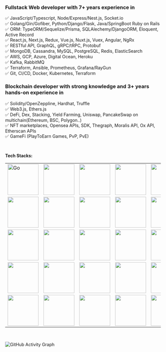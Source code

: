 ### Fullstack Web developer with 7+ years experience in <br />
✅    JavaScript/Typescript, Node/Express/Nest.js, Socket.io<br />
✅    Golang/Gin/Gofiber, Python/Django/Flask, Java/SpringBoot  Ruby on Rails<br />
✅    ORM: TypeORM/Sequelize/Prisma, SQLAlechemy/DjangoORM, Eloquent, Active Record<br />
✅    React.js, Next.js, Redux, Vue.js, Nuxt.js, Vuex, Angular, NgRx<br />
✅    RESTful API, GraphQL, gRPC/tRPC, Protobuf <br />
✅    MongoDB, Cassandra, MySQL, PostgreSQL, Redis, ElasticSearch <br />
✅    AWS, GCP, Azure, Digital Ocean, Heroku <br />
✅    Kafka, RabbitMQ <br />
✅    Terraform, Ansible, Prometheus, Grafana/RayGun <br />
✅    Git, CI/CD, Docker, Kubernetes, Terraform <br />

### Blockchain developer with strong knowledge and 3+ years hands-on experience in <br />
✅    Solidity/OpenZeppline, Hardhat, Truffle <br />
✅    Web3.js, Ethers.js <br />
✅    DeFi, Dex, Stacking, Yield Farming, Uniswap, PancakeSwap on multichain(Ethereum, BSC, Polygon..) <br />
✅    NFT marketplaces, Opensea APIs, SDK, Thegraph, Moralis API, Ox API, Etherscan APIs <br />
✅    GameFi (PlayToEarn Games, PvP, PvE) <br />


<br />


**Tech Stacks:**  
<table>
  <tr>
    <td><img src="https://cdn.iconscout.com/icon/free/png-64/free-go-77-1175166.png" width="100" title="Go"></td>
    <td><img src="https://cdn.iconscout.com/icon/free/png-64/python-2-226051.png" width="100"></td>
    <td><img src="https://cdn.iconscout.com/icon/free/png-64/node-js-1174925.png" width="100"></td>
    <td><img src="https://cdn.iconscout.com/icon/free/png-64/javascript-24-1174950.png" width="100"></td>
    <td><img src="https://cdn.iconscout.com/icon/free/png-64/typescript-1174965.png" width="100"></td>
    <td><img src="https://skillicons.dev/icons?i=django&theme=light" width="100"></td>
    <td><img src="https://skillicons.dev/icons?i=flask&theme=light" width="100"></td>
    <td><img src="https://skillicons.dev/icons?i=fastapi&theme=light" width="100"></td>
    <td><img src="https://cdn.iconscout.com/icon/free/png-64/free-express-8-1175029.png" width="100"></td>
    <td><img src="https://skillicons.dev/icons?i=nestjs&theme=light" width="100"></td>
    <td><img src="https://cdn.iconscout.com/icon/free/png-64/java-59-1174952.png" width="100"></td>
    <td><img src="https://skillicons.dev/icons?i=spring&theme=light" width="100"></td>
    <td><img src="https://skillicons.dev/icons?i=solidity&theme=light" width="100"></td>
  </tr>
  <tr>
    <td><img src="https://skillicons.dev/icons?i=postgres&theme=light" width="100"></td>
    <td><img src="https://skillicons.dev/icons?i=mysql&theme=light" width="100"></td>
    <td><img src="https://skillicons.dev/icons?i=mongodb&theme=light" width="100"></td>
    <td><img src="https://skillicons.dev/icons?i=cassandra&theme=light" width="100"></td>
    <td><img src="https://skillicons.dev/icons?i=dynamodb&theme=light" width="100"></td>
    <td><img src="https://skillicons.dev/icons?i=firebase&theme=light" width="100"></td>
    <td><img src="https://skillicons.dev/icons?i=redis&theme=light" width="100"></td>
    <td><img src="https://skillicons.dev/icons?i=sqlite&theme=light" width="100"></td>
    <td><img src="https://cdn.iconscout.com/icon/free/png-64/free-elasticsearch-226094.png" width="100"></td>
    <td><img src="https://skillicons.dev/icons?i=prometheus&theme=light" width="100"></td>
  </tr>
  <tr>
    <td><img src="https://cdn.iconscout.com/icon/free/png-64/react-3-1175109.png" width="100"></td>
    <td><img src="https://skillicons.dev/icons?i=nextjs&theme=light" width="100"></td>
    <td><img src="https://skillicons.dev/icons?i=redux&theme=light" width="100"></td>
    <td><img src="https://cdn.iconscout.com/icon/free/png-64/angular-3-226070.png" width="100"></td>
    <td><img src="https://skillicons.dev/icons?i=reactivex&theme=light" width="100"></td>
    <td><img src="https://cdn.iconscout.com/icon/free/png-64/vue-282497.png" width="100"></td>
    <td><img src="https://skillicons.dev/icons?i=graphql&theme=light" width="100"></td>
    <td><img src="https://skillicons.dev/icons?i=html&theme=light" width="100"></td>
    <td><img src="https://skillicons.dev/icons?i=css&theme=light" width="100"></td>
    <td><img src="https://skillicons.dev/icons?i=sass&theme=light" width="100"></td>
    <td><img src="https://skillicons.dev/icons?i=tailwind&theme=light" width="100"></td>
    <td><img src="https://skillicons.dev/icons?i=materialui&theme=light" width="100"></td>
    <td><img src="https://skillicons.dev/icons?i=bootstrap&theme=light" width="100"></td>
    <td><img src="https://skillicons.dev/icons?i=figma&theme=light" width="100"></td>
  </tr>
  <tr>
    <td><img src="https://skillicons.dev/icons?i=vim&theme=light" width="100"></td>
    <td><img src="https://skillicons.dev/icons?i=vscode&theme=light" width="100"></td>
    <td><img src="https://cdn.iconscout.com/icon/free/png-64/rubymine-1175004.png" width="100"></td>
    <td><img src="https://cdn.iconscout.com/icon/free/png-64/pycharm-1175008.png" width="100"></td>
    <td><img src="https://cdn.iconscout.com/icon/free/png-64/visualstudio-1-1174964.png" width="100"></td>
    <td><img src="https://skillicons.dev/icons?i=linux&theme=light" width="100"></td>
    <td><img src="https://skillicons.dev/icons?i=bash&theme=light" width="100"></td>
    <td><img src="https://skillicons.dev/icons?i=nginx&theme=light" width="100"></td>
    <td><img src="https://skillicons.dev/icons?i=kafka&theme=light" width="100"></td>
    <td><img src="https://skillicons.dev/icons?i=rabbitmq&theme=light" width="100"></td>
  </tr>
  <tr>
    <td><img src="https://skillicons.dev/icons?i=aws&theme=light" width="100"></td>
    <td><img src="https://skillicons.dev/icons?i=gcp&theme=light" width="100"></td>
    <td><img src="https://skillicons.dev/icons?i=azure&theme=light" width="100"></td>
    <td><img src="https://skillicons.dev/icons?i=heroku&theme=light" width="100"></td>
    <td><img src="https://skillicons.dev/icons?i=cloudflare&theme=light" width="100"></td>
    <td><img src="https://skillicons.dev/icons?i=git&theme=light" width="100"></td>
    <td><img src="https://skillicons.dev/icons?i=github&theme=light" width="100"></td>
    <td><img src="https://skillicons.dev/icons?i=gitlab&theme=light" width="100"></td>
    <td><img src="https://skillicons.dev/icons?i=docker&theme=light" width="100"></td>
    <td><img src="https://skillicons.dev/icons?i=kubernetes&theme=light" width="100"></td>
    <td><img src="https://skillicons.dev/icons?i=grafana&theme=light" width="100"></td>
    <td><img src="https://cdn.iconscout.com/icon/free/png-64/free-ansible-282283.png" width="100"></td>
  </tr>
</table>

<br/>

![GitHub Activity Graph](https://activity-graph.herokuapp.com/graph?username=mogw&bg_color=333333&color=00ffff&line=00ffff&point=ffffff&area=true&hide_border=false)


